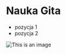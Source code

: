 # Nauka Gita

- pozycja 1
- pozycja 2

![This is an image](https://myoctocat.com/assets/images/base-octocat.svg)
